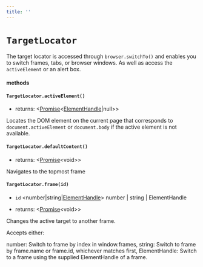 ```yaml
---
title: ''
---
```

# `TargetLocator`

The target locator is accessed through `browser.switchTo()` and enables you to switch frames, tabs, or browser windows. As well as access the `activeElement` or an alert box.

#### methods
#### `TargetLocator.activeElement()`
* returns: &lt;[Promise]&lt;[ElementHandle]|null&gt;&gt; 

Locates the DOM element on the current page that corresponds to
`document.activeElement` or `document.body` if the active element is not
available.

#### `TargetLocator.defaultContent()`
* returns: &lt;[Promise]&lt;void&gt;&gt; 

Navigates to the topmost frame

#### `TargetLocator.frame(id)`
* `id` &lt;number|string|[ElementHandle]&gt;  number | string | ElementHandle

* returns: &lt;[Promise]&lt;void&gt;&gt; 

Changes the active target to another frame.

Accepts either:

number: Switch to frame by index in window.frames,
string: Switch to frame by frame.name or frame.id, whichever matches first,
ElementHandle: Switch to a frame using the supplied ElementHandle of a frame.


[Promise]: https://developer.mozilla.org/en-US/docs/Web/JavaScript/Reference/Global_Objects/Promise
[ElementHandle]: ../../api/ElementHandle.md#elementhandle